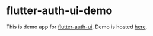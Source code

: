 # flutter-auth-ui-demo

This is demo app for [flutter-auth-ui](https://github.com/polina-c/flutter-auth-ui).
Demo is hosted [here](http://teeny-tiny-stranger.surge.sh/#/).

